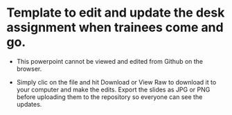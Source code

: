 # Template to edit and update the desk assignment when trainees come and go.

* This powerpoint cannot be viewed and edited from Github on the browser.

* Simply clic on the file and hit Download or View Raw to download it to your computer and make the edits. Export the slides as JPG or PNG before uploading them to the repository so everyone can see the updates.
